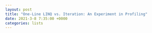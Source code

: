 ```yaml
---
layout: post
title: "One-Line LINQ vs. Iteration: An Experiment in Profiling"
date: 2021-3-8 7:35:00 +0000
categories: lists
---
```

